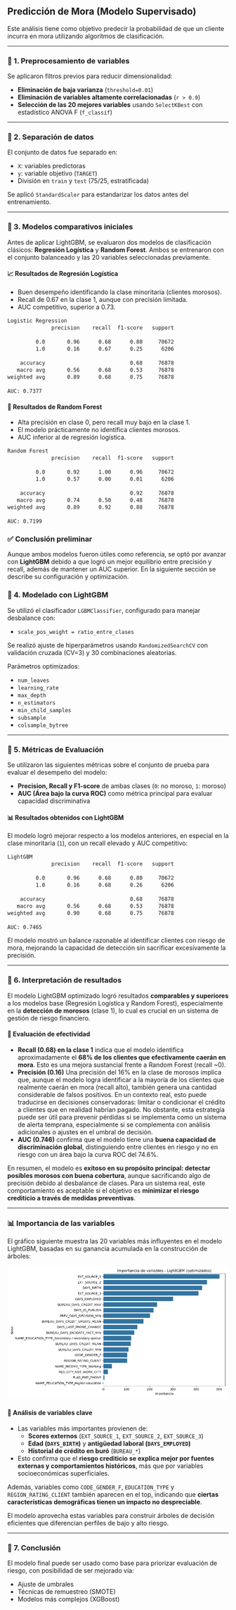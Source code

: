 ## Predicción de Mora (Modelo Supervisado)

Este análisis tiene como objetivo predecir la probabilidad de que un cliente incurra en mora utilizando algoritmos de clasificación.

---

### 🔹 1. Preprocesamiento de variables

Se aplicaron filtros previos para reducir dimensionalidad:

- **Eliminación de baja varianza** (`threshold=0.01`)
- **Eliminación de variables altamente correlacionadas** (`r > 0.9`)
- **Selección de las 20 mejores variables** usando `SelectKBest` con estadístico ANOVA F (`f_classif`)

---

### 🔹 2. Separación de datos

El conjunto de datos fue separado en:

- `X`: variables predictoras
- `y`: variable objetivo (`TARGET`)
- División en `train` y `test` (75/25, estratificada)

Se aplicó `StandardScaler` para estandarizar los datos antes del entrenamiento.

---
### 🔹 3. Modelos comparativos iniciales

Antes de aplicar LightGBM, se evaluaron dos modelos de clasificación clásicos: **Regresión Logística** y **Random Forest**. Ambos se entrenaron con el conjunto balanceado y las 20 variables seleccionadas previamente.

#### 📈 Resultados de Regresión Logística

- Buen desempeño identificando la clase minoritaria (clientes morosos).
- Recall de 0.67 en la clase 1, aunque con precisión limitada.
- AUC competitivo, superior a 0.73.

```
Logistic Regression
              precision    recall  f1-score   support

         0.0       0.96      0.68      0.80     70672
         1.0       0.16      0.67      0.25      6206

    accuracy                           0.68     76878
   macro avg       0.56      0.68      0.53     76878
weighted avg       0.89      0.68      0.75     76878

AUC: 0.7377
```

#### 🌲 Resultados de Random Forest

- Alta precisión en clase 0, pero recall muy bajo en la clase 1.
- El modelo prácticamente no identifica clientes morosos.
- AUC inferior al de regresión logística.

```
Random Forest
              precision    recall  f1-score   support

         0.0       0.92      1.00      0.96     70672
         1.0       0.57      0.00      0.01      6206

    accuracy                           0.92     76878
   macro avg       0.74      0.50      0.48     76878
weighted avg       0.89      0.92      0.88     76878

AUC: 0.7199
```

### ✅ Conclusión preliminar

Aunque ambos modelos fueron útiles como referencia, se optó por avanzar con **LightGBM** debido a que logró un mejor equilibrio entre precisión y recall, además de mantener un AUC superior. En la siguiente sección se describe su configuración y optimización.

### 🔹 4. Modelado con LightGBM

Se utilizó el clasificador `LGBMClassifier`, configurado para manejar desbalance con:

- `scale_pos_weight = ratio_entre_clases`

Se realizó ajuste de hiperparámetros usando `RandomizedSearchCV` con validación cruzada (CV=3) y 30 combinaciones aleatorias.

Parámetros optimizados:
- `num_leaves`
- `learning_rate`
- `max_depth`
- `n_estimators`
- `min_child_samples`
- `subsample`
- `colsample_bytree`

---

### 🔹 5. Métricas de Evaluación

Se utilizaron las siguientes métricas sobre el conjunto de prueba para evaluar el desempeño del modelo:

- **Precision, Recall y F1-score** de ambas clases (`0`: no moroso, `1`: moroso)
- **AUC (Área bajo la curva ROC)** como métrica principal para evaluar capacidad discriminativa

#### 📊 Resultados obtenidos con LightGBM

El modelo logró mejorar respecto a los modelos anteriores, en especial en la clase minoritaria (`1`), con un recall elevado y AUC competitivo:

```
LightGBM
              precision    recall  f1-score   support

         0.0       0.96      0.68      0.80     70672
         1.0       0.16      0.68      0.26      6206

    accuracy                           0.68     76878
   macro avg       0.56      0.68      0.53     76878
weighted avg       0.90      0.68      0.75     76878

AUC: 0.7465
```

El modelo mostró un balance razonable al identificar clientes con riesgo de mora, mejorando la capacidad de detección sin sacrificar excesivamente la precisión.

---

### 🔹 6. Interpretación de resultados

El modelo LightGBM optimizado logró resultados **comparables y superiores** a los modelos base (Regresión Logística y Random Forest), especialmente en la **detección de morosos** (clase 1), lo cual es crucial en un sistema de gestión de riesgo financiero.

#### 📌 Evaluación de efectividad

- **Recall (0.68) en la clase 1** indica que el modelo identifica aproximadamente el **68% de los clientes que efectivamente caerán en mora**. Esto es una mejora sustancial frente a Random Forest (recall ~0).
- **Precisión (0.16)** Una precisión del 16% en la clase de morosos implica que, aunque el modelo logra identificar a la mayoría de los clientes que realmente caerán en mora (recall alto), también genera una cantidad considerable de falsos positivos. En un contexto real, esto puede traducirse en decisiones conservadoras: limitar o condicionar el crédito a clientes que en realidad habrían pagado. No obstante, esta estrategia puede ser útil para prevenir pérdidas si se implementa como un sistema de alerta temprana, especialmente si se complementa con análisis adicionales o ajustes en el umbral de decisión.
- **AUC (0.746)** confirma que el modelo tiene una **buena capacidad de discriminación global**, distinguiendo entre clientes en riesgo y no en riesgo con un área bajo la curva ROC del 74.6%.

En resumen, el modelo es **exitoso en su propósito principal: detectar posibles morosos con buena cobertura**, aunque sacrificando algo de precisión debido al desbalance de clases. Para un sistema real, este comportamiento es aceptable si el objetivo es **minimizar el riesgo crediticio a través de medidas preventivas**.

---

### 📊 Importancia de las variables

El gráfico siguiente muestra las 20 variables más influyentes en el modelo LightGBM, basadas en su ganancia acumulada en la construcción de árboles:

![Importancia de variables - LightGBM](images/importance_lbgm.png)

#### 🧠 Análisis de variables clave

- Las variables más importantes provienen de:
  - **Scores externos** (`EXT_SOURCE_1`, `EXT_SOURCE_2`, `EXT_SOURCE_3`)
  - **Edad (`DAYS_BIRTH`)** y **antigüedad laboral (`DAYS_EMPLOYED`)**
  - **Historial de crédito en buró** (`BUREAU_*`)
- Esto confirma que el **riesgo crediticio se explica mejor por fuentes externas y comportamientos históricos**, más que por variables socioeconómicas superficiales.

Además, variables como `CODE_GENDER_F`, `EDUCATION_TYPE` y `REGION_RATING_CLIENT` también aparecen en el top, indicando que **ciertas características demográficas tienen un impacto no despreciable**.

El modelo aprovecha estas variables para construir árboles de decisión eficientes que diferencian perfiles de bajo y alto riesgo.

---
### 🔹 7. Conclusión

El modelo final puede ser usado como base para priorizar evaluación de riesgo, con posibilidad de ser mejorado vía:

- Ajuste de umbrales
- Técnicas de remuestreo (SMOTE)
- Modelos más complejos (XGBoost)
